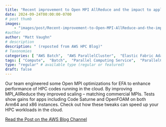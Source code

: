 ```yaml
---
title: "Recent improvement to Open MPI AllReduce and the impact to application performance"
date: 2024-09-24T00:00:00-0700
# post thumb
images:
    - "images/post/Recent-improvement-to-Open-MPI-AllReduce-and-the-impact-to-application-performance-1120x630.png"
#author
author: "Matt Vaughn"
# description
description: " (reposted from AWS HPC Blog)"
# Taxonomies
categories: [ "AWS Batch",  "AWS ParallelCluster",  "Elastic Fabric Adapter", ]
tags: [ "Compute",  "Batch",  "Parallel Computing Service",  "ParallelCluster",  "HPC",  "EFA",  "hpcblog", ]
type: "regular" # available type (regular or featured)
draft: false
---
```


Our team engineered some Open MPI optimizations for EFA to enhance performance of HPC codes running in the cloud. By improving MPI_AllReduce they improved scaling – matching commercial MPIs. Tests show gains for apps including Code Saturne and OpenFOAM on both Arm64 and x86 instances. Check out how these tweaks can speed up your HPC workloads in the cloud.

<a href="https://aws.amazon.com/blogs/hpc/recent-improvement-to-open-mpi-allreduce-and-the-impact-to-application-performance/" class="btn btn-primary btn-lg active" role="button" aria-pressed="true" style="margin-top: 8px;">Read the Post on the AWS Blog Channel</a>